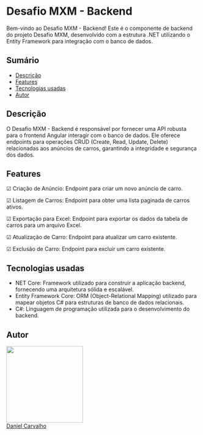 # Desafio MXM - Backend

Bem-vindo ao Desafio MXM - Backend! Este é o componente de backend do projeto Desafio MXM, desenvolvido com a estrutura .NET utilizando o Entity Framework para integração com o banco de dados.

## Sumário

- [Descrição](#descrição)
- [Features](#features)
- [Tecnologias usadas](#tecnologias-usadas)
- [Autor](#autor)
<!-- - [Deploy](#deploy) -->

## Descrição
O Desafio MXM - Backend é responsável por fornecer uma API robusta para o frontend Angular interagir com o banco de dados. 
Ele oferece endpoints para operações CRUD (Create, Read, Update, Delete) relacionadas aos anúncios de carros, garantindo a integridade e segurança dos dados.

## Features

☑ Criação de Anúncio: Endpoint para criar um novo anúncio de carro.

☑ Listagem de Carros: Endpoint para obter uma lista paginada de carros ativos.

☑ Exportação para Excel: Endpoint para exportar os dados da tabela de carros para um arquivo Excel.

☑ Atualização de Carro: Endpoint para atualizar um carro existente.

☑ Exclusão de Carro: Endpoint para excluir um carro existente.





## Tecnologias usadas

- NET Core: Framework utilizado para construir a aplicação backend, fornecendo uma arquitetura sólida e escalável.
- Entity Framework Core: ORM (Object-Relational Mapping) utilizado para mapear objetos C# para estruturas de banco de dados relacionais.
- C#: Linguagem de programação utilizada para o desenvolvimento do backend.





## Autor



<div align=""><img src="https://avatars.githubusercontent.com/u/104596788?v=4" width="200px;" alt=""/></div>

<div align=""><a href="https://github.com/DanieelCarvalho](https://www.linkedin.com/in/daniel-carvalho-dev/">Daniel Carvalho</a></div>







<!-- ## Deploy

O deploy do projeto foi feito no serviço Vercel.

🚀 Deploy: https://pac-pay.vercel.app/inicio -->
